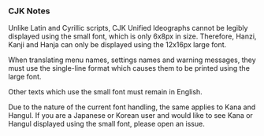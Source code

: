 ### CJK Notes

Unlike Latin and Cyrillic scripts, CJK Unified Ideographs cannot be legibly
displayed using the small font, which is only 6x8px in size. Therefore, Hanzi,
Kanji and Hanja can only be displayed using the 12x16px large font.

When translating menu names, settings names and warning messages, they must
use the single-line format which causes them to be printed using the large
font.

Other texts which use the small font must remain in English.

Due to the nature of the current font handling, the same applies to Kana and
Hangul. If you are a Japanese or Korean user and would like to see Kana or
Hangul displayed using the small font, please open an issue.
